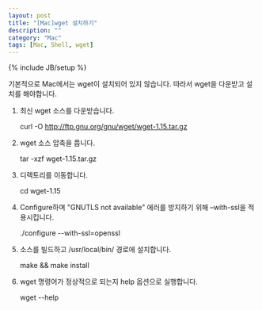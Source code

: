 ```yaml
---
layout: post
title: "[Mac]wget 설치하기"
description: ""
category: "Mac"
tags: [Mac, Shell, wget]
---
```

{% include JB/setup %}

기본적으로 Mac에서는 wget이 설치되어 있지 않습니다. 따라서 wget을 다운받고 설치를 해야합니다.

1. 최신 wget 소스를 다운받습니다.

	curl -O http://ftp.gnu.org/gnu/wget/wget-1.15.tar.gz

2. wget 소스 압축을 풉니다.

	tar -xzf wget-1.15.tar.gz

3. 디렉토리를 이동합니다.

	cd wget-1.15

4. Configure하며 "GNUTLS not available" 에러를 방지하기 위해 –with-ssl을 적용시킵니다.

	./configure --with-ssl=openssl

5. 소스를 빌드하고 /usr/local/bin/ 경로에 설치합니다.
	
	make && make install

6. wget 명령어가 정상적으로 되는지 help 옵션으로 실행합니다.

	wget --help